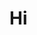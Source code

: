 <html>
    <head>
        <link rel="stylesheet" type="text/css" href="scripts/style.css">
    </head>
    <body>
        <h1>
            Hi
        </h1>
    </body>
</html>